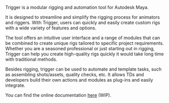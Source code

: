 Trigger is a modular rigging and automation tool for Autodesk Maya.

It is designed to streamline and simplify the rigging process for animators and riggers.
With Trigger, users can quickly and easily create custom rigs with a wide variety of features and options.

The tool offers an intuitive user interface and a range of modules that can be combined to create unique rigs tailored to specific project requirements.
Whether you are a seasoned professional or just starting out in rigging, Trigger can help you create high-quality rigs quickly it would take long time with traditional methods.

Besides rigging, trigger can be used to automate and template tasks, such as assembling shots/assets, quality checks, etc.
It allows TDs and developers build their own actions and modules as plug-ins and easily integrate.

You can find the online documentation [here](https://trigger-maya.readthedocs.io/en/latest/) (WIP).
